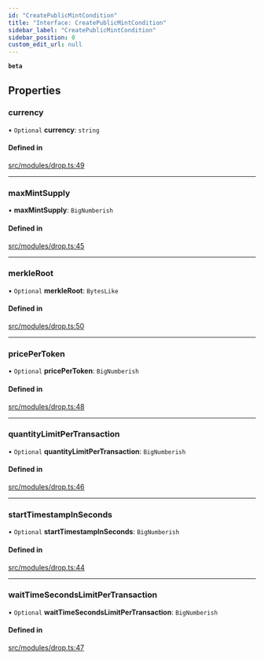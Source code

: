 ```yaml
---
id: "CreatePublicMintCondition"
title: "Interface: CreatePublicMintCondition"
sidebar_label: "CreatePublicMintCondition"
sidebar_position: 0
custom_edit_url: null
---
```


**`beta`**

## Properties

### currency

• `Optional` **currency**: `string`

#### Defined in

[src/modules/drop.ts:49](https://github.com/PrasoonPratham/nftlabs-sdk-ts/blob/bd3e5c6/src/modules/drop.ts#L49)

___

### maxMintSupply

• **maxMintSupply**: `BigNumberish`

#### Defined in

[src/modules/drop.ts:45](https://github.com/PrasoonPratham/nftlabs-sdk-ts/blob/bd3e5c6/src/modules/drop.ts#L45)

___

### merkleRoot

• `Optional` **merkleRoot**: `BytesLike`

#### Defined in

[src/modules/drop.ts:50](https://github.com/PrasoonPratham/nftlabs-sdk-ts/blob/bd3e5c6/src/modules/drop.ts#L50)

___

### pricePerToken

• `Optional` **pricePerToken**: `BigNumberish`

#### Defined in

[src/modules/drop.ts:48](https://github.com/PrasoonPratham/nftlabs-sdk-ts/blob/bd3e5c6/src/modules/drop.ts#L48)

___

### quantityLimitPerTransaction

• `Optional` **quantityLimitPerTransaction**: `BigNumberish`

#### Defined in

[src/modules/drop.ts:46](https://github.com/PrasoonPratham/nftlabs-sdk-ts/blob/bd3e5c6/src/modules/drop.ts#L46)

___

### startTimestampInSeconds

• `Optional` **startTimestampInSeconds**: `BigNumberish`

#### Defined in

[src/modules/drop.ts:44](https://github.com/PrasoonPratham/nftlabs-sdk-ts/blob/bd3e5c6/src/modules/drop.ts#L44)

___

### waitTimeSecondsLimitPerTransaction

• `Optional` **waitTimeSecondsLimitPerTransaction**: `BigNumberish`

#### Defined in

[src/modules/drop.ts:47](https://github.com/PrasoonPratham/nftlabs-sdk-ts/blob/bd3e5c6/src/modules/drop.ts#L47)
